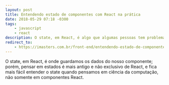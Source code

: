 ```yaml
---
layout: post
title: Entendendo estado de componentes com React na prática
date: 2018-05-29 07:18 -0300
tags:
    - javascript
    - react
description: O state, em React, é algo que algumas pessoas tem problemas de entender. Vamos praticar um pouco para aprender isso de uma vez por todas. 
redirect_to:
    - https://imasters.com.br/front-end/entendendo-estado-de-componentes-com-react-na-pratica
---
```

O state, em React, é onde guardamos os dados do nosso componente; porém, pensar em estados é mais antigo e não exclusivo de React, e fica mais fácil entender o state quando pensamos em ciência da computação, não somente em componentes React.
